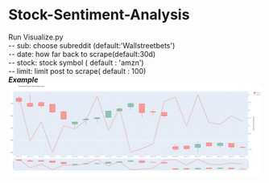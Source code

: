 # Stock-Sentiment-Analysis
Run Visualize.py </br>
  -- sub: choose subreddit (default:'Wallstreetbets') </br>
  -- date: how far back to scrape(default:30d) </br>
  -- stock: stock symbol ( default : 'amzn') </br>
  -- limit: limit post to scrape( default : 100) </br>
***Example***
<img src="CAPTURE.PNG" alt="example">
